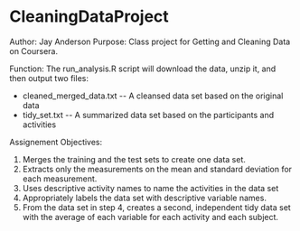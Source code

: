 # CleaningDataProject

Author: Jay Anderson
Purpose: Class project for Getting and Cleaning Data on Coursera.

Function: The run_analysis.R script will download the data, unzip it, and then output two files:
- cleaned_merged_data.txt -- A cleansed data set based on the original data
- tidy_set.txt -- A summarized data set based on the participants and activities

Assignement Objectives:
1) Merges the training and the test sets to create one data set.
2) Extracts only the measurements on the mean and standard deviation for each measurement.
3) Uses descriptive activity names to name the activities in the data set
4) Appropriately labels the data set with descriptive variable names.
5) From the data set in step 4, creates a second, independent tidy data set with the average of each variable for each activity and each subject.
